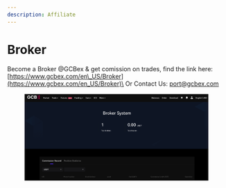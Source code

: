 ```yaml
---
description: Affiliate
---
```


# Broker

Become a Broker @GCBex & get comission on trades, find the link here:\
[https://www.gcbex.com/en\_US/Broker](https://www.gcbex.com/en_US/Broker)\
Or Contact Us: [port@gcbex.com](mailto:support@gcbex.com)

<figure><img src="../../.gitbook/assets/Screenshot 2024-10-11 at 16.56.51.png" alt=""><figcaption></figcaption></figure>
